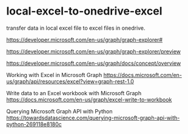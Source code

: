 # local-excel-to-onedrive-excel
transfer data in local excel file to excel files in onedrive.

https://developer.microsoft.com/en-us/graph/graph-explorer#

https://developer.microsoft.com/en-us/graph/graph-explorer/preview

https://developer.microsoft.com/en-us/graph/docs/concept/overview

Working with Excel in Microsoft Graph
https://docs.microsoft.com/en-us/graph/api/resources/excel?view=graph-rest-1.0

Write data to an Excel workbook with Microsoft Graph
https://docs.microsoft.com/en-us/graph/excel-write-to-workbook

Querying Microsoft Graph API with Python
https://towardsdatascience.com/querying-microsoft-graph-api-with-python-269118e8180c
